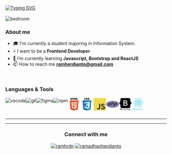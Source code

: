 
[![Typing SVG](https://readme-typing-svg.herokuapp.com?size=50&duration=4000&color=E582D8&center=true&vCenter=true&multiline=true&width=1100&height=80&lines=Hi+%F0%9F%91%8B%2C+I'm+Ramadhan+Herdianto)](https://git.io/typing-svg)
<br/>
<br/>
![bedroom](https://user-images.githubusercontent.com/83576172/163384893-6944b875-de5e-40cd-8588-fa33ebc2e696.gif)

<h3 align="left">About me</h3>

- 🎓 I'm currently a student majoring in Information System.
- ⚡ I want to be a **Frontend Developer**
- 📖 I’m currently learning **Javascript, Bootstrap and ReactJS**
- 📫 How to reach me **ramherdianto@gmail.com**
<br/>

<h3 align="left">Languages & Tools</h3>
<img height="40px" align="left" src="https://user-images.githubusercontent.com/83576172/163422867-804433e7-b0a8-4371-88ec-bf77b6f99d17.png" alt="vscode" />
<img height="40px" align="left" src="https://www.vectorlogo.zone/logos/git-scm/git-scm-icon.svg" alt="git" />
<img height="40px" align="left" src="https://www.vectorlogo.zone/logos/figma/figma-icon.svg" alt="figma" />
<img height="40px" align="left" src="https://user-images.githubusercontent.com/79355239/151290690-197d5ed7-a766-4664-a138-062e6ecd56d1.svg" alt="npm" />
<img height="40px" align="left" src="https://raw.githubusercontent.com/devicons/devicon/master/icons/html5/html5-original-wordmark.svg" alt="html5" />
<img height="40px" align="left" src="https://raw.githubusercontent.com/devicons/devicon/master/icons/css3/css3-original-wordmark.svg" alt="css3" />
<img height="40px" align="left" src="https://raw.githubusercontent.com/devicons/devicon/master/icons/javascript/javascript-original.svg" alt="javascript" />
<img height="40px" align="left" src="https://raw.githubusercontent.com/devicons/devicon/master/icons/php/php-original.svg" alt="php" />
<img height="40px" align="left" src="https://raw.githubusercontent.com/devicons/devicon/master/icons/bootstrap/bootstrap-plain-wordmark.svg" alt="bootstrap" />
<img height="40px" align="left" src="https://raw.githubusercontent.com/devicons/devicon/master/icons/react/react-original-wordmark.svg" alt="react.js" />

<br/>
<br/>
<br/>
<hr>

<hr>

<h3 align="center">Connect with me</h3>
<p align="center">
  <a href="https://instagram.com/ramhrdn" target="blank"><img align="center" src="https://raw.githubusercontent.com/rahuldkjain/github-profile-readme-generator/master/src/images/icons/Social/instagram.svg" alt="ramhrdn" height="30" width="40" /></a>
<a href="https://linkedin.com/in/ramadhanherdianto" target="blank"><img align="center" src="https://raw.githubusercontent.com/rahuldkjain/github-profile-readme-generator/master/src/images/icons/Social/linked-in-alt.svg" alt="ramadhanherdianto" height="30" width="40" /></a>
</p>
